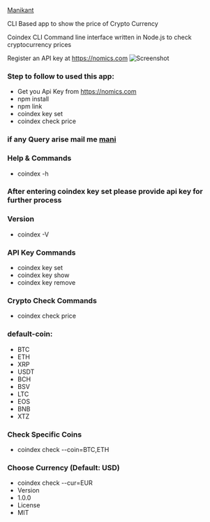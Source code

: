  
<a href="https://github.com/devil-cyber">Manikant</a>
 
CLI Based app to show the price of Crypto Currency

Coindex CLI
Command line interface written in Node.js to check cryptocurrency prices

Register an API key at https://nomics.com
![Screenshot](https://github.com/devil-cyber/Coindex/blob/master/Screenshot%20(52).png)
### Step to follow to used this app:
- Get you Api Key from https://nomics.com<br>
- npm install<br>
- npm link<br>
- coindex key set <br>
- coindex check price <br>

### if any Query arise mail me  [mani](mailto:mani2474695@gmail.com)

### Help & Commands
- coindex -h
### After entering coindex key set please provide api key for further process

### Version
- coindex -V

### API Key Commands
- coindex key set<br>
- coindex key show<br>
- coindex key remove

### Crypto Check Commands
- coindex check price

### default-coin:
- BTC
- ETH
- XRP
- USDT
- BCH
- BSV
- LTC
- EOS
- BNB
- XTZ

### Check Specific Coins 
- coindex check --coin=BTC,ETH

### Choose Currency (Default: USD)
- coindex check --cur=EUR
- Version
- 1.0.0
- License
- MIT

